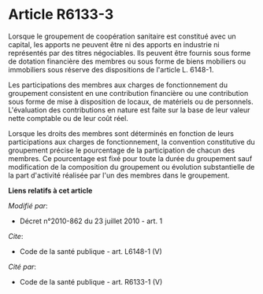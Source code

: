 # Article R6133-3

Lorsque le groupement de coopération sanitaire est constitué avec un capital, les apports ne peuvent être ni des apports en
industrie ni représentés par des titres négociables. Ils peuvent être fournis sous forme de dotation financière des membres
ou sous forme de biens mobiliers ou immobiliers sous réserve des dispositions de l'article L. 6148-1. 

Les participations des membres aux charges de fonctionnement du groupement consistent en une contribution financière ou une
contribution sous forme de mise à disposition de locaux, de matériels ou de personnels. L'évaluation des contributions en
nature est faite sur la base de leur valeur nette comptable ou de leur coût réel. 

Lorsque les droits des membres sont déterminés en fonction de leurs participations aux charges de fonctionnement, la
convention constitutive du groupement précise le pourcentage de la participation de chacun des membres. Ce pourcentage est
fixé pour toute la durée du groupement sauf modification de la composition du groupement ou évolution substantielle de la
part d'activité réalisée par l'un des membres dans le groupement.

**Liens relatifs à cet article**

_Modifié par_:

  - Décret n°2010-862 du 23 juillet 2010 - art. 1

_Cite_:

  - Code de la santé publique - art. L6148-1 (V)

_Cité par_:

  - Code de la santé publique - art. R6133-1 (V)
